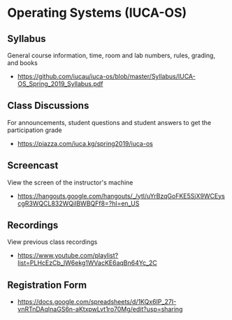 # Operating Systems (IUCA-OS)

## Syllabus

General course information, time, room and lab numbers, rules, grading, and
books

* <https://github.com/iucau/iuca-os/blob/master/Syllabus/IUCA-OS_Spring_2019_Syllabus.pdf>

## Class Discussions

For announcements, student questions and student answers to get the
participation grade

* <https://piazza.com/iuca.kg/spring2019/iuca-os>

## Screencast

View the screen of the instructor's machine

* <https://hangouts.google.com/hangouts/_/ytl/uYrBzqGoFKE5SjX9WCEyscgR3WQCL832WQiIBWBQFf8=?hl=en_US>

## Recordings

View previous class recordings

* <https://www.youtube.com/playlist?list=PLHcEzCb_lW6ekg1WVacKE6aqBn64Yc_2C>

## Registration Form

* <https://docs.google.com/spreadsheets/d/1KQx6IP_27I-vnRTnDAqInaGS6n-aKtxpwLvt1ro70Mg/edit?usp=sharing>

